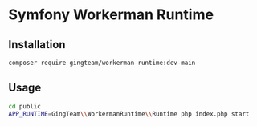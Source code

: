 # Symfony Workerman Runtime

## Installation
```bash
composer require gingteam/workerman-runtime:dev-main
```
## Usage
```bash
cd public
APP_RUNTIME=GingTeam\\WorkermanRuntime\\Runtime php index.php start
```
